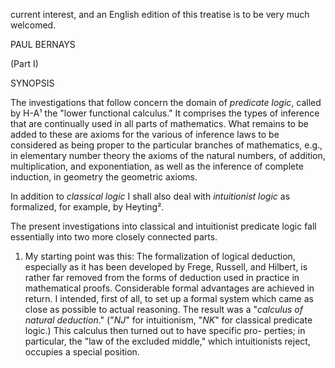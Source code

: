
current interest, and an English edition of this
treatise is to be very much welcomed.

PAUL BERNAYS

(Part I)

SYNOPSIS

The investigations that follow concern the
domain of *predicate logic*, called by H-A¹ the "lower
functional calculus." It comprises the types of
inference that are continually used in all parts of
mathematics. What remains to be added to these
are axioms for the various of inference laws to be
considered as being proper to the particular
branches of mathematics, e.g., in elementary
number theory the axioms of the natural numbers,
of addition, multiplication, and exponentiation, as
well as the inference of complete induction, in
geometry the geometric axioms.

In addition to *classical logic* I shall also deal with
*intuitionist logic* as formalized, for example, by
Heyting².

The present investigations into classical and
intuitionist predicate logic fall essentially into two
more closely connected parts.

1. My starting point was this: The formalization
of logical deduction, especially as it has been
developed by Frege, Russell, and Hilbert, is rather
far removed from the forms of deduction used in
practice in mathematical proofs. Considerable
formal advantages are achieved in return. I
intended, first of all, to set up a formal system which
came as close as possible to actual reasoning. The
result was a "*calculus of natural deduction*." ("*NJ*"
for intuitionism, "*NK*" for classical predicate logic.)
This calculus then turned out to have specific pro-
perties; in particular, the "law of the excluded
middle," which intuitionists reject, occupies a
special position.
